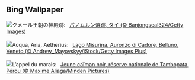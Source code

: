 ## Bing Wallpaper
![](https://www.bing.com/th?id=OHR.PrasatPhanom_JA-JP7500129821_UHD.jpg&w=1000)クメール王朝の神殿跡:&nbsp;&ensp;[パノムルン遺跡, タイ (© Banjongseal324/Getty Images)](https://www.bing.com/th?id=OHR.PrasatPhanom_JA-JP7500129821_UHD.jpg)
<br><br/>
![](https://www.bing.com/th?id=OHR.LagoMisurina_IT-IT4702658331_UHD.jpg&w=1000)Acqua, Aria, Aetherius:&nbsp;&ensp;[Lago Misurina, Auronzo di Cadore, Belluno, Veneto (© Andrew_Mayovskyy/iStock/Getty Images Plus)](https://www.bing.com/th?id=OHR.LagoMisurina_IT-IT4702658331_UHD.jpg)
<br><br/>
![](https://www.bing.com/th?id=OHR.YoungCaiman_FR-FR4221031673_UHD.jpg&w=1000)L’appel du marais:&nbsp;&ensp;[Jeune caïman noir, réserve nationale de Tambopata, Pérou (© Maxime Aliaga/Minden Pictures)](https://www.bing.com/th?id=OHR.YoungCaiman_FR-FR4221031673_UHD.jpg)
<br><br/>
